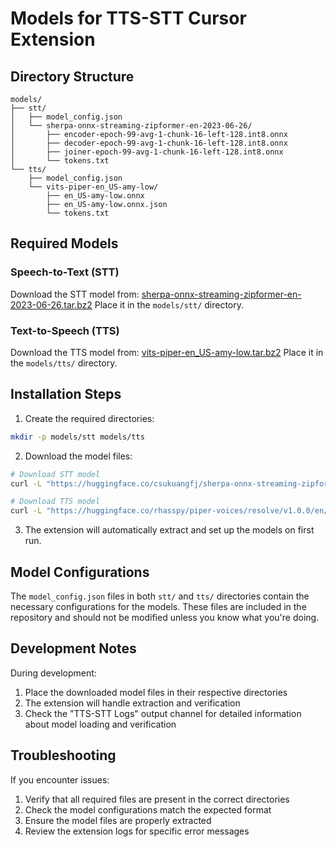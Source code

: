 # Models for TTS-STT Cursor Extension

## Directory Structure

```text
models/
├── stt/
│   ├── model_config.json
│   └── sherpa-onnx-streaming-zipformer-en-2023-06-26/
│       ├── encoder-epoch-99-avg-1-chunk-16-left-128.int8.onnx
│       ├── decoder-epoch-99-avg-1-chunk-16-left-128.int8.onnx
│       ├── joiner-epoch-99-avg-1-chunk-16-left-128.int8.onnx
│       └── tokens.txt
└── tts/
    ├── model_config.json
    └── vits-piper-en_US-amy-low/
        ├── en_US-amy-low.onnx
        ├── en_US-amy-low.onnx.json
        └── tokens.txt
```

## Required Models

### Speech-to-Text (STT)
Download the STT model from: [sherpa-onnx-streaming-zipformer-en-2023-06-26.tar.bz2](https://huggingface.co/csukuangfj/sherpa-onnx-streaming-zipformer-en-2023-06-26/resolve/main/sherpa-onnx-streaming-zipformer-en-2023-06-26.tar.bz2)
Place it in the `models/stt/` directory.

### Text-to-Speech (TTS)
Download the TTS model from: [vits-piper-en_US-amy-low.tar.bz2](https://huggingface.co/rhasspy/piper-voices/resolve/v1.0.0/en/en_US/amy/low/en_US-amy-low.onnx.json)
Place it in the `models/tts/` directory.

## Installation Steps

1. Create the required directories:

```bash
mkdir -p models/stt models/tts
```

2. Download the model files:

```bash
# Download STT model
curl -L "https://huggingface.co/csukuangfj/sherpa-onnx-streaming-zipformer-en-2023-06-26/resolve/main/sherpa-onnx-streaming-zipformer-en-2023-06-26.tar.bz2" -o "models/stt/sherpa-onnx-streaming-zipformer-en-2023-06-26.tar.bz2"

# Download TTS model
curl -L "https://huggingface.co/rhasspy/piper-voices/resolve/v1.0.0/en/en_US/amy/low/en_US-amy-low.onnx.json" -o "models/tts/vits-piper-en_US-amy-low.tar.bz2"
```

3. The extension will automatically extract and set up the models on first run.

## Model Configurations

The `model_config.json` files in both `stt/` and `tts/` directories contain the necessary configurations for the models. These files are included in the repository and should not be modified unless you know what you're doing.

## Development Notes

During development:
1. Place the downloaded model files in their respective directories
2. The extension will handle extraction and verification
3. Check the "TTS-STT Logs" output channel for detailed information about model loading and verification

## Troubleshooting

If you encounter issues:
1. Verify that all required files are present in the correct directories
2. Check the model configurations match the expected format
3. Ensure the model files are properly extracted
4. Review the extension logs for specific error messages